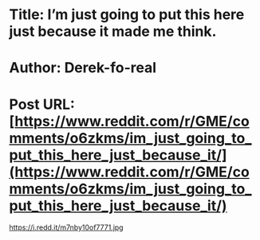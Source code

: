 # Title: I’m just going to put this here just because it made me think.
# Author: Derek-fo-real
# Post URL: [https://www.reddit.com/r/GME/comments/o6zkms/im_just_going_to_put_this_here_just_because_it/](https://www.reddit.com/r/GME/comments/o6zkms/im_just_going_to_put_this_here_just_because_it/)


https://i.redd.it/m7nby10of7771.jpg